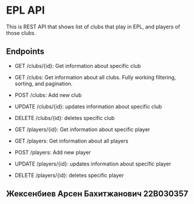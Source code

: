 # EPL API

This is REST API that shows list of clubs that play in EPL, and players of those clubs.

## Endpoints
- GET /clubs/{id}: Get information about specific club
- GET /clubs: Get information about all clubs. Fully working filtering, sorting, and pagination.
- POST /clubs: Add new club
- UPDATE /clubs/{id}: updates information about specific club
- DELETE /clubs/{id}: deletes specific club

- GET /players/{id}: Get information about specific player
- GET /players: Get information about all players
- POST /players: Add new player
- UPDATE /players/{id}: updates information about specific player
- DELETE /players/{id}: deletes specific player
## Жексенбиев Арсен Бахитжанович 22B030357

